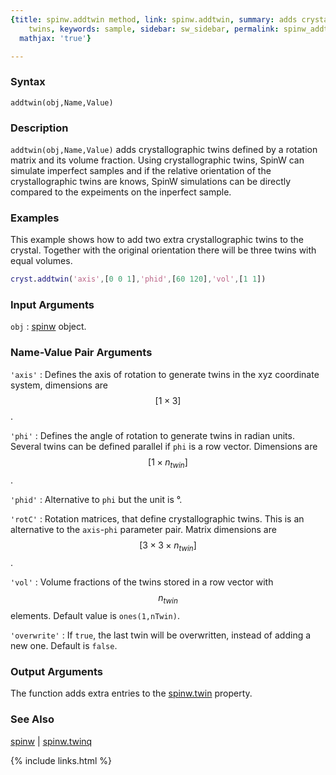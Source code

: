 ```yaml
---
{title: spinw.addtwin method, link: spinw.addtwin, summary: adds crystallographic
    twins, keywords: sample, sidebar: sw_sidebar, permalink: spinw_addtwin.html, folder: spinw,
  mathjax: 'true'}

---
```

  
### Syntax
  
`addtwin(obj,Name,Value)`
  
### Description
  
`addtwin(obj,Name,Value)` adds crystallographic twins defined by a
rotation matrix and its volume fraction. Using crystallographic twins,
SpinW can simulate imperfect samples and if the relative orientation of
the crystallographic twins are knows, SpinW simulations can be directly
compared to the expeiments on the inperfect sample.
  
### Examples
  
This example shows how to add two extra crystallographic twins to the
crystal.  Together with the original orientation there will be three
twins with equal volumes.
 
```matlab
cryst.addtwin('axis',[0 0 1],'phid',[60 120],'vol',[1 1])
```
  
### Input Arguments
  
`obj`
: [spinw](spinw.html) object.
  
### Name-Value Pair Arguments
  
`'axis'`
: Defines the axis of rotation to generate twins in the xyz
  coordinate system, dimensions are $$[1\times 3]$$.
  
`'phi'`
: Defines the angle of rotation to generate twins in radian
  units. Several twins can be defined parallel if `phi` is a
  row vector. Dimensions are $$[1\times n_{twin}]$$.
  
`'phid'`
: Alternative to `phi` but the unit is °.
  
`'rotC'`
: Rotation matrices, that define crystallographic twins. This is an
  alternative to the `axis`-`phi` parameter pair. Matrix dimensions are 
  $$[3\times 3\times n_{twin}]$$.
  
`'vol'`
: Volume fractions of the twins stored in a row vector with $$n_{twin}$$
  elements. Default value is `ones(1,nTwin)`.
  
`'overwrite'`
: If `true`, the last twin will be overwritten, instead of adding a
  new one. Default is `false`.
  
### Output Arguments
  
The function adds extra entries to the [spinw.twin](spinw_twin.html) property.
  
### See Also
  
[spinw](spinw.html) \| [spinw.twinq](spinw_twinq.html)
 

{% include links.html %}

